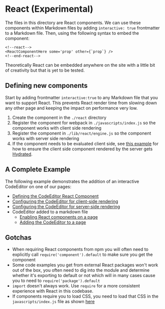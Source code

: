 # React (Experimental)

The files in this directory are React components. We can use these components within Markdown files by adding `interactive: true` frontmatter to a Markdown file. Then, using the following syntax to embed the component:

```
<!--react-->
<ReactComponentHere some='prop' other={`prop`} />
<!--end-react-->
```

Theoretically React can be embedded anywhere on the site with a little bit of creativity but that is yet to be tested.

## Defining new components

Start by adding frontmatter `interactive:true` to any Markdown file that you want to support React. This prevents React render time from slowing down any other page and keeping the impact on performance very low.

1. Create the component in the `./react` directory
2. Register the component for webpack in `./javascripts/index.js` so the component works with client side rendering
3. Register the component in `./lib/react/engine.js` so the component works with server side rendering
4. If the component needs to be evaluated client side, see [this example](https://github.com/github/docs/blob/a48998c7890b71c8f58eda1fa31b50df348a0042/react/CodeEditor.js) for how to ensure the client side component rendered by the server gets [Hydrated](https://reactjs.org/docs/react-dom.html#hydrate).

## A Complete Example

The following example demonstrates the addition of an interactive CodeEditor on one of our pages:

- [Defining the CodeEditor React Component](https://github.com/github/docs/blob/a48998c7890b71c8f58eda1fa31b50df348a0042/react/CodeEditor.js)
- [Configuring the CodeEditor for client-side rendering](https://github.com/github/docs/blob/a48998c7890b71c8f58eda1fa31b50df348a0042/javascripts/index.js#L45)
- [Configuring the CodeEditor for server-side rendering](https://github.com/github/docs/blob/a48998c7890b71c8f58eda1fa31b50df348a0042/lib/react/engine.js#L30)
- CodeEditor added to a markdown file
  - [Enabling React components on a page](https://github.com/github/docs/blame/a48998c7890b71c8f58eda1fa31b50df348a0042/content/github/getting-started-with-github/access-permissions-on-github.md#L12)
  - [Adding the CodeEditor to a page](https://github.com/github/docs/blame/a48998c7890b71c8f58eda1fa31b50df348a0042/content/github/getting-started-with-github/access-permissions-on-github.md#L47)

## Gotchas

- When requiring React components from npm you will often need to explicitly call `require('component').default` to make sure you get the component 
- Some code examples you get from external React packages won't work out of the box, you often need to dig into the module and determine whether it's exporting to default or not which will in many cases cause you to need to `require('package').default`
- `import` doesn't always work. Use `require` for a more consistent experience with React in this codebase.
- If components require you to load CSS, you need to load that CSS in the `javascripts/index.js` file as shown [here](https://github.com/github/docs/blob/a48998c7890b71c8f58eda1fa31b50df348a0042/javascripts/index.js#L22)

